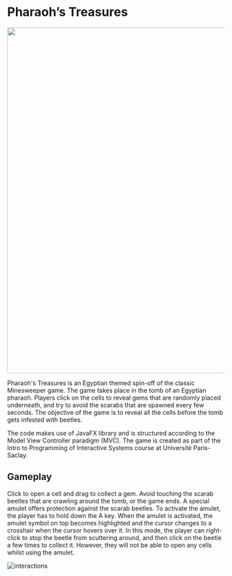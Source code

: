 # Pharaoh’s Treasures

<img src="https://user-images.githubusercontent.com/80676658/139554221-dd82f319-2dde-4999-aef0-1cd296d206ce.png" width="800">

Pharaoh's Treasures is an Egyptian themed spin-off of the classic Minesweeper game. The game takes place in the tomb of an Egyptian pharaoh. Players click on the cells to reveal gems that are randomly placed underneath, and try to avoid the scarabs that are spawned every few seconds. The objective of the game is to reveal all the cells before the tomb gets infested with beetles. 

The code makes use of JavaFX library and is structured according to the Model View Controller paradigm (MVC). The game is created as part of the Intro to Programming of Interactive Systems course at Université Paris-Saclay.

## Gameplay
Click to open a cell and drag to collect a gem. Avoid touching the scarab beetles that are crawling around the tomb, or the game ends. A special amulet offers protection against the scarab beetles. To activate the amulet, the player has to hold down the A key. When the amulet is activated, the amulet symbol on top becomes highlighted and the cursor changes to a crosshair when the cursor hovers over it. In this mode, the player can right-click to stop the beetle from scuttering around, and then click on the beetle a few times to collect it. However, they will not be able to open any cells whilst using the amulet. 

![interactions](https://user-images.githubusercontent.com/80676658/139555153-18e1895e-f16e-4b64-9431-233ca6d0a69a.gif)


